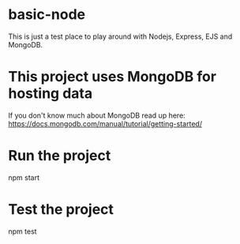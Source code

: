 # basic-node
This is just a test place to play around with Nodejs, Express, EJS and MongoDB.

# This project uses MongoDB for hosting data
If you don't know much about MongoDB read up here: https://docs.mongodb.com/manual/tutorial/getting-started/

# Run the project
npm start

# Test the project
npm test
